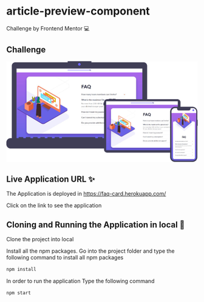# article-preview-component
Challenge by Frontend Mentor 💻

## Challenge
![](doc/faq-card.jpg)

## Live Application URL ✨

The Application is deployed in https://faq-card.herokuapp.com/

Click on the link to see the application

## Cloning and Running the Application in local 🔮

Clone the project into local

Install all the npm packages. Go into the project folder and type the following command to install all npm packages

```bash
npm install
```

In order to run the application Type the following command

```bash
npm start
```